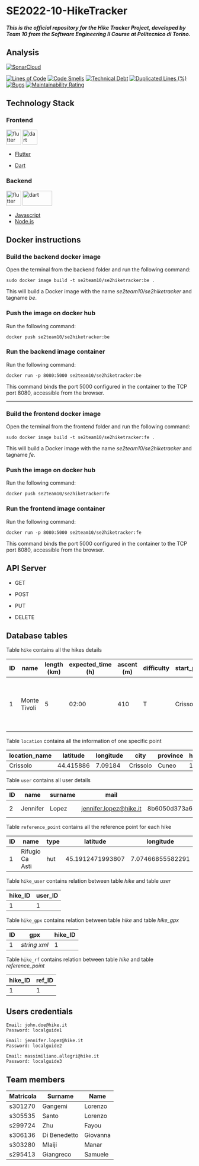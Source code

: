 # SE2022-10-HikeTracker

##### This is the official repository for the Hike Tracker Project, developed by _Team 10_ from the Software Engineering II Course at Politecnico di Torino.

## Analysis

[![SonarCloud](https://sonarcloud.io/images/project_badges/sonarcloud-orange.svg)](https://sonarcloud.io/summary/new_code?id=SE2-TEAM10_se2022-10-HikeTracker) 

[![Lines of Code](https://sonarcloud.io/api/project_badges/measure?project=SE2-TEAM10_se2022-10-HikeTracker&metric=ncloc)](https://sonarcloud.io/summary/new_code?id=SE2-TEAM10_se2022-10-HikeTracker)   [![Code Smells](https://sonarcloud.io/api/project_badges/measure?project=SE2-TEAM10_se2022-10-HikeTracker&metric=code_smells)](https://sonarcloud.io/summary/new_code?id=SE2-TEAM10_se2022-10-HikeTracker)  [![Technical Debt](https://sonarcloud.io/api/project_badges/measure?project=SE2-TEAM10_se2022-10-HikeTracker&metric=sqale_index)](https://sonarcloud.io/summary/new_code?id=SE2-TEAM10_se2022-10-HikeTracker)   [![Duplicated Lines (%)](https://sonarcloud.io/api/project_badges/measure?project=SE2-TEAM10_se2022-10-HikeTracker&metric=duplicated_lines_density)](https://sonarcloud.io/summary/new_code?id=SE2-TEAM10_se2022-10-HikeTracker)   [![Bugs](https://sonarcloud.io/api/project_badges/measure?project=SE2-TEAM10_se2022-10-HikeTracker&metric=bugs)](https://sonarcloud.io/summary/new_code?id=SE2-TEAM10_se2022-10-HikeTracker)   [![Maintainability Rating](https://sonarcloud.io/api/project_badges/measure?project=SE2-TEAM10_se2022-10-HikeTracker&metric=sqale_rating)](https://sonarcloud.io/summary/new_code?id=SE2-TEAM10_se2022-10-HikeTracker)

## Technology Stack

### Frontend

<img src="https://www.vectorlogo.zone/logos/flutterio/flutterio-icon.svg" alt="flutter" width="40" height="40"/> <img src="https://www.vectorlogo.zone/logos/dartlang/dartlang-icon.svg" alt="dart" width="40" height="40"/>

- [Flutter](https://flutter.dev/)

- [Dart](https://dart.dev/)


### Backend

<img src="https://upload.vectorlogo.zone/logos/javascript/images/239ec8a4-163e-4792-83b6-3f6d96911757.svg" alt="flutter" width="40" height="40"/> <img src="https://www.vectorlogo.zone/logos/nodejs/nodejs-ar21.svg" alt="dart" width="80" height="40"/>

- [Javascript](https://www.javascript.com/)
- [Node.js](https://nodejs.org/)


## Docker instructions

### Build the backend docker image

Open the terminal from the backend folder and run the following command:
```
sudo docker image build -t se2team10/se2hiketracker:be .
```
This will build a Docker image with the name _se2team10/se2hiketracker_ and tagname _be_.

### Push the image on docker hub

Run the following command:
```
docker push se2team10/se2hiketracker:be
```

### Run the backend image container

Run the following command: 
```
docker run -p 8080:5000 se2team10/se2hiketracker:be
```

This command binds the port 5000 configured in the container to the TCP port 8080, accessible from the browser.

---

### Build the frontend docker image

Open the terminal from the frontend folder and run the following command:
```
sudo docker image build -t se2team10/se2hiketracker:fe .
```
This will build a Docker image with the name _se2team10/se2hiketracker_ and tagname _fe_.

### Push the image on docker hub

Run the following command:
```
docker push se2team10/se2hiketracker:fe
```


### Run the frontend image container

Run the following command:
```
docker run -p 8080:5000 se2team10/se2hiketracker:fe
```

This command binds the port 5000 configured in the container to the TCP port 8080, accessible from the browser.




## API Server

* GET


* POST


* PUT


* DELETE




## Database tables

Table `hike` contains all the hikes details

| ID | name      | length (km) | expected_time (h) | ascent (m) | difficulty   | start_point | end_point | description |    
|-----------|--------------|----------|-----------|--------------|----------|-----------|--------------|----------|      
| 1   | Monte Tivoli | 5  | 02:00 | 410 | T | Crissolo | Monte Tivoli | Really easy and frequented hike, with really low possibility of errors |


Table `location` contains all the information of one specific point

| location_name | latitude | longitude | city | province | hike_ID  |  
|-----------|--------------|----------|-----------|--------------|----------|      
| Crissolo   | 44.415886 | 7.09184  | Crissolo | Cuneo | 1 |

Table `user` contains all user details

| ID | name | surname | mail | password | salt | role | verified |
|-----------|--------------|----------|-----------|--------------|----------|--------------|----------|      
| 2   | Jennifer | Lopez  | jennifer.lopez@hike.it | 8b6050d373a65ad78349c9baa7c9b93b60c4ce7c4de47b9ac6f0e57afebd36c8 | 44f4316added2354 |Local guide | 1


Table `reference_point` contains all the reference point for each hike

| ID | name | type | latitude | longitude |
|-----------|--------------|----------|-----------|--------------|    
| 1   | Rifugio Ca Asti | hut  | 45.1912471993807 | 7.07466855582291 | 


Table `hike_user` contains relation between table _hike_ and table _user_

| hike_ID | user_ID |
|-----------|-----|    
| 1   | 1 |  


Table `hike_gpx` contains relation between table _hike_ and table _hike_gpx_

| ID | gpx | hike_ID |
|-------|--------|----------|     
| 1   | _string xml_ | 1  | 

Table `hike_rf` contains relation between table _hike_ and table _reference_point_

| hike_ID | ref_ID |
|-----------|-----|    
| 1   | 1 |  


## Users credentials

```
Email: john.doe@hike.it
Password: localguide1
```

```
Email: jennifer.lopez@hike.it
Password: localguide2
```

```
Email: massimiliano.allegri@hike.it
Password: localguide3
```



## Team members

| Matricola | Surname      | Name     |      
|-----------|--------------|----------|      
| s301270   | Gangemi      | Lorenzo  |
| s305535   | Santo        | Lorenzo  |
| s299724   | Zhu          | Fayou    |
| s306136   | Di Benedetto | Giovanna |
| s303280   | Mlaiji       | Manar    |
| s295413   | Giangreco    | Samuele  |




